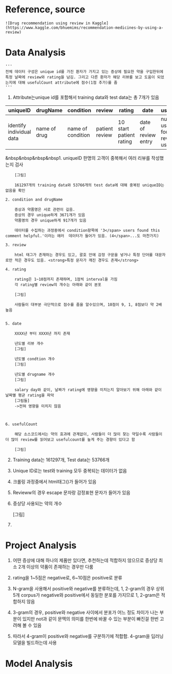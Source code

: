 # Reference, source
	![Drug recommendation using review in Kaggle](https://www.kaggle.com/bhuemims/recommendation-medicines-by-using-a-review)


# Data Analysis
	
	'''
	전체 데이터 구성은 unique id를 가진 환자가 가지고 있는 증상에 필요한 약을 구입한뒤에 특정 날짜에 review와 rating을 남김. 그리고 다른 환자가 해당 리뷰를 보고 도움이 되었는지에 대해 usefulCount attribute에 점수(1점 추가)를 줌
	'''



1. Attribute는unique id를 포함해서 training data와 test data는 총 7개가 있음



| uniqueID | drugName | condition | review | rating | date | usefulCount |
| -------- | -------- | --------- | ------ | ------ | ---- | ----------- |
| identify individual data | name of drug | name of condition | patient review | 10 start patient rating | date of review entry | number of users who found review useful |



&nbsp&nbsp&nbsp&nbsp1. uniqueID
		한명의 고객이 중복해서 여러 리뷰를 작성했는지 검사

		[그림]

		161297개의 training data와 53766개의 test data에 대해 중복된 uniqueID는 없음을 확인

	2. condition and drugName

		증상과 약품명은 서로 관련이 깊음. 
		증상의 경우 unique하게 3671개가 있음
		약품명의 경우 unique하게 917개가 있음

		데이터를 수집하는 과정중에서 condition항목에 '3</span> users found this comment helpful.'이라는 에러  데이터가 들어가 있음. (4</span>...도 마찬가지)

	3. review

		html 태그가 존재하는 경우도 있고, 괄호 안에 감정 구문을 넣거나 특정 단어를 대문자로만 적은 경우도 있음. <strong>특정 문자가 깨진 경우도 존재</strong>

	4. rating
		
		rating은 1~10점까지 존재하며, 1점씩 interval을 가짐
		각 rating별 review의 개수는 아래와 같이 분포
		
		[그림]
			
		사람들이 대부분 극단적으로 점수를 줌을 알수있으며, 10점이 9, 1, 8점보다 약 2배 높음
			
			
	5. date
		
		XXXX년 부터 XXXX년 까지 존재
			
		년도별 리뷰 개수 
		[그림]
			
		년도별 condtion 개수
		[그림]
			
		년도별 drugname 개수
		[그림]
			
		salary day와 같이, 날짜가 rating에 영향을 미치는지 알아보기 위해 아래와 같이 날짜별 평균 rating을 파악
		[그림들]
		->전혀 영향을 미치지 않음
			
			
		
	6. usefulCount
			
		해당 소스코드에서는 약의 효과에 관계없이, 사람들이 더 많이 찾는 약일수록 사람들이 더 많이 review를 읽어보고 usefulcount를 높게 주는 경향이 있다고 함
			
		[그림]



2. Training data는 161297개, Test data는 53766개

3. Unique ID로는 test와 training 모두 중복되는 데이터가 없음

4. 크롤링 과정중에서 html태그(<span>)가 들어가 있음

5. Revieww의 경우 escape 문자랑 감정표현 문자가 들어가 있음
 
 6. 증상당 사용되는 약의 개수

	[그림]
7. 

# Project Analysis

1. 어떤 증상에 대해 하나의 제품만 있다면, 추천하는데 적합하지 않으므로 증상당 최소 2개 이상의 약품이 존재하는 경우만 다룸

2. rating을 1~5점은 negative로, 6~10점은 positive로 분류
	
3. N-gram을 사용해서 positive와 negative를 분류하는데, 1, 2-gram의 경우 상위 5개 corpus가 negative와 positive에서 동일한 분포를 가지므로 1, 2-gram은 적합하지 않음
	
4. 3-gram의 경우, positive와 negative 사이에서 분포가 어느 정도 차이가 나는 부분이 있지만 not과 같이 문맥의 의미를 한번에 바꿀 수 있는 부분이 빠진걸 한번 고려해 볼 수 있음
	
5. 따라서 4-gram이 positive와 negative를 구분하기에 적합함. 4-gram을 딥러닝 모델을 빌드하는데 사용
	
	
	

# Model Analysis
